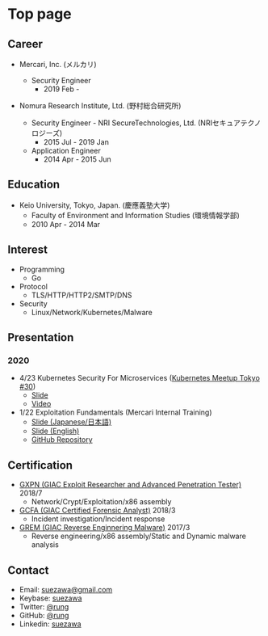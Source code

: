 # Top page
## Career
- Mercari, Inc. (メルカリ)
  - Security Engineer
    - 2019 Feb -

- Nomura Research Institute, Ltd. (野村総合研究所)
  - Security Engineer - NRI SecureTechnologies, Ltd. (NRIセキュアテクノロジーズ)
    - 2015 Jul - 2019 Jan
  - Application Engineer
    - 2014 Apr - 2015 Jun

## Education
- Keio University, Tokyo, Japan. (慶應義塾大学)
    - Faculty of Environment and Information Studies (環境情報学部)
    - 2010 Apr - 2014 Mar

## Interest
- Programming
    - Go
- Protocol
    - TLS/HTTP/HTTP2/SMTP/DNS
- Security
    - Linux/Network/Kubernetes/Malware

## Presentation
### 2020
- 4/23 Kubernetes Security For Microservices ([Kubernetes Meetup Tokyo #30](https://k8sjp.connpass.com/event/171599/))
  - [Slide](https://speakerdeck.com/rung/kubernetes-security-for-microservices)
  - [Video](https://www.youtube.com/watch?v=5rW0T63A_P8&t=5370)
- 1/22 Exploitation Fundamentals (Mercari Internal Training)
  - [Slide (Japanese/日本語)](https://docs.google.com/presentation/d/1rLbyE6LDtpFjIS2ABidmnK0mIyi0Qm4pQMp5mkgbdw8/edit)
  - [Slide (English)](https://docs.google.com/presentation/d/1o1mlrI5MKHiJOPG-6A6YQnT3q0ZEA-BZk9rs_ltauEM/edit)
  - [GitHub Repository](https://github.com/rung/training-exploit-fundamentals)

## Certification
- [GXPN (GIAC Exploit Researcher and Advanced Penetration Tester)](https://www.youracclaim.com/badges/2fa26bfa-035a-41f7-9267-041227e7a8a8/linked_in_profile) 2018/7
    - Network/Crypt/Exploitation/x86 assembly
- [GCFA (GIAC Certified Forensic Analyst)](https://www.youracclaim.com/badges/c5cac59f-e8ac-416d-9f1c-1637d7071db2/linked_in_profile) 2018/3
    - Incident investigation/Incident response
- [GREM (GIAC Reverse Enginnering Malware)](https://www.youracclaim.com/badges/6a988dab-8f75-4ae2-b10d-00081bbaa48e/linked_in_profile) 2017/3
    - Reverse engineering/x86 assembly/Static and Dynamic malware analysis

## Contact
- Email: suezawa@gmail.com
- Keybase: [suezawa](https://keybase.io/suezawa)
- Twitter: [@rung](https://mobile.twitter.com/rung)
- GitHub: [@rung](https://github.com/rung)
- Linkedin: [suezawa](https://www.linkedin.com/in/suezawa/)
